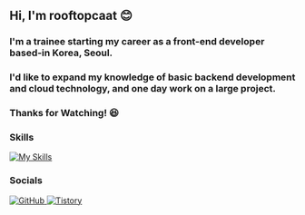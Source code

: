 ## Hi, I'm rooftopcaat :blush:

### I'm a trainee starting my career as a front-end developer based-in Korea, Seoul.

### I'd like to expand my knowledge of basic backend development and cloud technology, and one day work on a large project.

### Thanks for Watching! 😆

### Skills 

[![My Skills](https://skillicons.dev/icons?i=html,css,js,react)](https://skillicons.dev)

### Socials

<a href = "https://github.com/rooftopcaat"><img alt="GitHub" src ="https://img.shields.io/badge/GitHub-181717.svg?&style=for-the-badge&logo=GitHub&logoColor=white"/>
</a> <a href = "https://bejungongjascodingnote.tistory.com/"> <img alt="Tistory" src ="https://img.shields.io/badge/Tistory-orange.svg?&style=for-the-badge"/></a>
